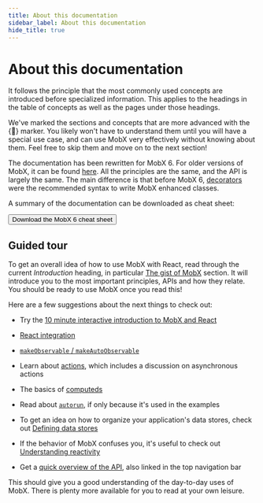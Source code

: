 ```yaml
---
title: About this documentation
sidebar_label: About this documentation
hide_title: true
---
```


<script async type="text/javascript" src="//cdn.carbonads.com/carbon.js?serve=CEBD4KQ7&placement=mobxjsorg" id="_carbonads_js"></script>

# About this documentation

It follows the principle that the most commonly used concepts are
introduced before specialized information. This applies to the headings in the table
of concepts as well as the pages under those headings.

We've marked the sections and concepts that are more advanced with the {<span title="Advanced feature">🚀</span>} marker. You likely won't have to understand them until you will have a special use case, and can use MobX very effectively without knowing about them. Feel free to skip them and move on to the next section!

The documentation has been rewritten for MobX 6. For older versions of MobX, it can be found [here](https://github.com/mobxjs/mobx/tree/mobx4and5/docs).
All the principles are the same, and the API is largely the same. The main difference is that before MobX 6, [decorators](https://github.com/mobxjs/mobx/blob/mobx4and5/docs/best/decorators.md) were the recommended syntax to write MobX enhanced classes.

A summary of the documentation can be downloaded as cheat sheet:

<div class="cheat"><a href="https://gum.co/fSocU"><button title="Download the MobX 6 cheat sheet and sponsor the project">Download the MobX 6 cheat sheet</button></a></div>

## Guided tour

To get an overall idea of how to use MobX with React, read through the current _Introduction_ heading, in particular [The gist of MobX](the-gist-of-mobx.md) section.
It will introduce you to the most important principles, APIs and how they relate.
You should be ready to use MobX once you read this!

Here are a few suggestions about the next things to check out:

-   Try the [10 minute interactive introduction to MobX and React](https://mobx.js.org/getting-started)

-   [React integration](react-integration.md)

-   [`makeObservable` / `makeAutoObservable`](observable-state.md)

-   Learn about [actions](actions.md), which includes a discussion on asynchronous actions

-   The basics of [computeds](computeds.md)

-   Read about [`autorun`](reactions.md#autorun), if only because it's used in the examples

-   To get an idea on how to organize your application's data stores, check out [Defining data stores](defining-data-stores.md)

-   If the behavior of MobX confuses you, it's useful to check out [Understanding reactivity](understanding-reactivity.md)

-   Get a [quick overview of the API](api.md), also linked in the top navigation bar

This should give you a good understanding of the day-to-day uses of MobX. There is plenty more available for you to read at your own leisure.
